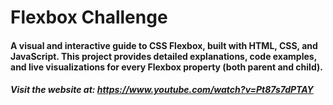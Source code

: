 # Flexbox Challenge

#### A visual and interactive guide to CSS Flexbox, built with HTML, CSS, and JavaScript. This project provides detailed explanations, code examples, and live visualizations for every Flexbox property (both parent and child).

##### Visit the website at: https://www.youtube.com/watch?v=Pt87s7dPTAY
